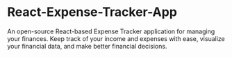 # React-Expense-Tracker-App
An open-source React-based Expense Tracker application for managing your finances. Keep track of your income and expenses with ease, visualize your financial data, and make better financial decisions.

